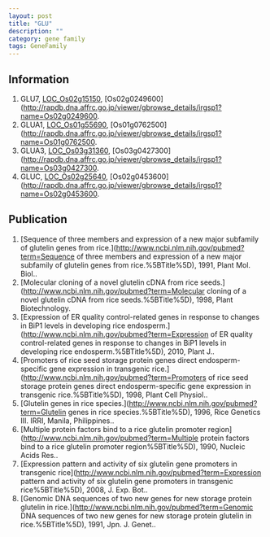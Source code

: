 ```yaml
---
layout: post
title: "GLU"
description: ""
category: gene family
tags: GeneFamily
---
```


## Information
1. GLU7, [LOC_Os02g15150](http://rice.plantbiology.msu.edu/cgi-bin/ORF_infopage.cgi?orf=LOC_Os02g15150), [Os02g0249600](http://rapdb.dna.affrc.go.jp/viewer/gbrowse_details/irgsp1?name=Os02g0249600.
2. GLUA1, [LOC_Os01g55690](http://rice.plantbiology.msu.edu/cgi-bin/ORF_infopage.cgi?orf=LOC_Os01g55690), [Os01g0762500](http://rapdb.dna.affrc.go.jp/viewer/gbrowse_details/irgsp1?name=Os01g0762500.
3. GLUA3, [LOC_Os03g31360](http://rice.plantbiology.msu.edu/cgi-bin/ORF_infopage.cgi?orf=LOC_Os03g31360), [Os03g0427300](http://rapdb.dna.affrc.go.jp/viewer/gbrowse_details/irgsp1?name=Os03g0427300.
4. GLUC, [LOC_Os02g25640](http://rice.plantbiology.msu.edu/cgi-bin/ORF_infopage.cgi?orf=LOC_Os02g25640), [Os02g0453600](http://rapdb.dna.affrc.go.jp/viewer/gbrowse_details/irgsp1?name=Os02g0453600.

## Publication
1. [Sequence of three members and expression of a new major subfamily of glutelin genes from rice.](http://www.ncbi.nlm.nih.gov/pubmed?term=Sequence of three members and expression of a new major subfamily of glutelin genes from rice.%5BTitle%5D), 1991, Plant Mol. Biol..
2. [Molecular cloning of a novel glutelin cDNA from rice seeds.](http://www.ncbi.nlm.nih.gov/pubmed?term=Molecular cloning of a novel glutelin cDNA from rice seeds.%5BTitle%5D), 1998, Plant Biotechnology.
3. [Expression of ER quality control-related genes in response to changes in BiP1 levels in developing rice endosperm.](http://www.ncbi.nlm.nih.gov/pubmed?term=Expression of ER quality control-related genes in response to changes in BiP1 levels in developing rice endosperm.%5BTitle%5D), 2010, Plant J..
4. [Promoters of rice seed storage protein genes direct endosperm-specific gene expression in transgenic rice.](http://www.ncbi.nlm.nih.gov/pubmed?term=Promoters of rice seed storage protein genes direct endosperm-specific gene expression in transgenic rice.%5BTitle%5D), 1998, Plant Cell Physiol..
5. [Glutelin genes in rice species.](http://www.ncbi.nlm.nih.gov/pubmed?term=Glutelin genes in rice species.%5BTitle%5D), 1996, Rice Genetics III. IRRI, Manila, Philippines..
6. [Multiple protein factors bind to a rice glutelin promoter region](http://www.ncbi.nlm.nih.gov/pubmed?term=Multiple protein factors bind to a rice glutelin promoter region%5BTitle%5D), 1990, Nucleic Acids Res..
7. [Expression pattern and activity of six glutelin gene promoters in transgenic rice](http://www.ncbi.nlm.nih.gov/pubmed?term=Expression pattern and activity of six glutelin gene promoters in transgenic rice%5BTitle%5D), 2008, J. Exp. Bot..
8. [Genomic DNA sequences of two new genes for new storage protein glutelin in rice.](http://www.ncbi.nlm.nih.gov/pubmed?term=Genomic DNA sequences of two new genes for new storage protein glutelin in rice.%5BTitle%5D), 1991, Jpn. J. Genet..


